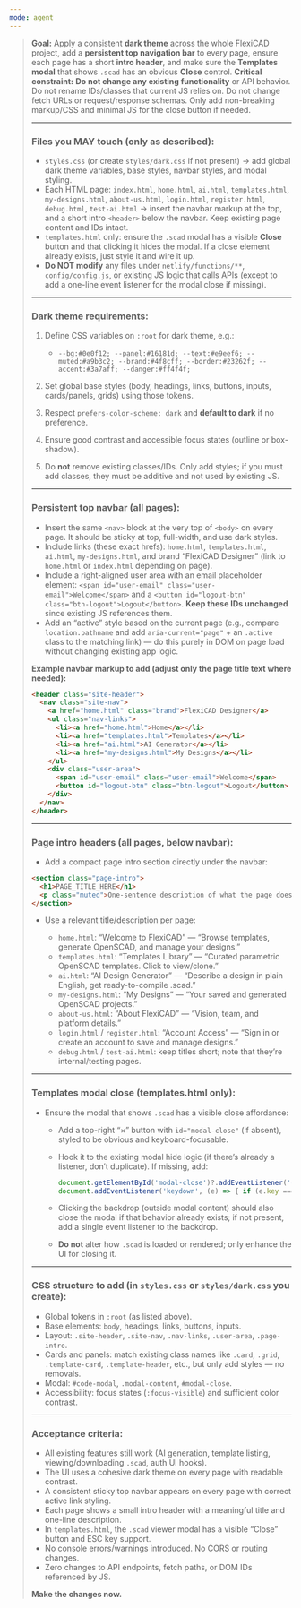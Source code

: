 ```yaml
---
mode: agent
---
```


> **Goal:** Apply a consistent **dark theme** across the whole FlexiCAD project, add a **persistent top navigation bar** to every page, ensure each page has a short **intro header**, and make sure the **Templates modal** that shows `.scad` has an obvious **Close** control.
> **Critical constraint:** **Do not change any existing functionality** or API behavior. Do not rename IDs/classes that current JS relies on. Do not change fetch URLs or request/response schemas. Only add non-breaking markup/CSS and minimal JS for the close button if needed.
>
> ---
>
> ### Files you MAY touch (only as described):
>
> * `styles.css` (or create `styles/dark.css` if not present) → add global dark theme variables, base styles, navbar styles, and modal styling.
> * Each HTML page: `index.html`, `home.html`, `ai.html`, `templates.html`, `my-designs.html`, `about-us.html`, `login.html`, `register.html`, `debug.html`, `test-ai.html` → insert the navbar markup at the top, and a short intro `<header>` below the navbar. Keep existing page content and IDs intact.
> * `templates.html` only: ensure the `.scad` modal has a visible **Close** button and that clicking it hides the modal. If a close element already exists, just style it and wire it up.
> * **Do NOT modify** any files under `netlify/functions/**`, `config/config.js`, or existing JS logic that calls APIs (except to add a one-line event listener for the modal close if missing).
>
> ---
>
> ### Dark theme requirements:
>
> 1. Define CSS variables on `:root` for dark theme, e.g.:
>
>    * `--bg:#0e0f12; --panel:#16181d; --text:#e9eef6; --muted:#a9b3c2; --brand:#4f8cff; --border:#23262f; --accent:#3a7aff; --danger:#ff4f4f;`
> 2. Set global base styles (body, headings, links, buttons, inputs, cards/panels, grids) using those tokens.
> 3. Respect `prefers-color-scheme: dark` and **default to dark** if no preference.
> 4. Ensure good contrast and accessible focus states (outline or box-shadow).
> 5. Do **not** remove existing classes/IDs. Only add styles; if you must add classes, they must be additive and not used by existing JS.
>
> ---
>
> ### Persistent top navbar (all pages):
>
> * Insert the same `<nav>` block at the very top of `<body>` on every page. It should be sticky at top, full-width, and use dark styles.
> * Include links (these exact hrefs): `home.html`, `templates.html`, `ai.html`, `my-designs.html`, and brand “FlexiCAD Designer” (link to `home.html` or `index.html` depending on page).
> * Include a right-aligned user area with an email placeholder element: `<span id="user-email" class="user-email">Welcome</span>` and a `<button id="logout-btn" class="btn-logout">Logout</button>`. **Keep these IDs unchanged** since existing JS references them.
> * Add an “active” style based on the current page (e.g., compare `location.pathname` and add `aria-current="page"` + an `.active` class to the matching link) — do this purely in DOM on page load without changing existing app logic.
>
> **Example navbar markup to add (adjust only the page title text where needed):**
>
> ```html
> <header class="site-header">
>   <nav class="site-nav">
>     <a href="home.html" class="brand">FlexiCAD Designer</a>
>     <ul class="nav-links">
>       <li><a href="home.html">Home</a></li>
>       <li><a href="templates.html">Templates</a></li>
>       <li><a href="ai.html">AI Generator</a></li>
>       <li><a href="my-designs.html">My Designs</a></li>
>     </ul>
>     <div class="user-area">
>       <span id="user-email" class="user-email">Welcome</span>
>       <button id="logout-btn" class="btn-logout">Logout</button>
>     </div>
>   </nav>
> </header>
> ```
>
> ---
>
> ### Page intro headers (all pages, below navbar):
>
> * Add a compact page intro section directly under the navbar:
>
> ```html
> <section class="page-intro">
>   <h1>PAGE_TITLE_HERE</h1>
>   <p class="muted">One-sentence description of what the page does.</p>
> </section>
> ```
>
> * Use a relevant title/description per page:
>
>   * `home.html`: “Welcome to FlexiCAD” — “Browse templates, generate OpenSCAD, and manage your designs.”
>   * `templates.html`: “Templates Library” — “Curated parametric OpenSCAD templates. Click to view/clone.”
>   * `ai.html`: “AI Design Generator” — “Describe a design in plain English, get ready-to-compile .scad.”
>   * `my-designs.html`: “My Designs” — “Your saved and generated OpenSCAD projects.”
>   * `about-us.html`: “About FlexiCAD” — “Vision, team, and platform details.”
>   * `login.html` / `register.html`: “Account Access” — “Sign in or create an account to save and manage designs.”
>   * `debug.html` / `test-ai.html`: keep titles short; note that they’re internal/testing pages.
>
> ---
>
> ### Templates modal close (templates.html only):
>
> * Ensure the modal that shows `.scad` has a visible close affordance:
>
>   * Add a top-right “×” button with `id="modal-close"` (if absent), styled to be obvious and keyboard-focusable.
>   * Hook it to the existing modal hide logic (if there’s already a listener, don’t duplicate). If missing, add:
>
>     ```js
>     document.getElementById('modal-close')?.addEventListener('click',()=>document.getElementById('code-modal')?.classList.remove('active'));
>     document.addEventListener('keydown', (e) => { if (e.key === 'Escape') document.getElementById('code-modal')?.classList.remove('active'); });
>     ```
>   * Clicking the backdrop (outside modal content) should also close the modal if that behavior already exists; if not present, add a single event listener to the backdrop.
>   * **Do not** alter how `.scad` is loaded or rendered; only enhance the UI for closing it.
>
> ---
>
> ### CSS structure to add (in `styles.css` or `styles/dark.css` you create):
>
> * Global tokens in `:root` (as listed above).
> * Base elements: `body`, headings, links, buttons, inputs.
> * Layout: `.site-header`, `.site-nav`, `.nav-links`, `.user-area`, `.page-intro`.
> * Cards and panels: match existing class names like `.card`, `.grid`, `.template-card`, `.template-header`, etc., but only add styles — no removals.
> * Modal: `#code-modal`, `.modal-content`, `#modal-close`.
> * Accessibility: focus states (`:focus-visible`) and sufficient color contrast.
>
> ---
>
> ### Acceptance criteria:
>
> * All existing features still work (AI generation, template listing, viewing/downloading `.scad`, auth UI hooks).
> * The UI uses a cohesive dark theme on every page with readable contrast.
> * A consistent sticky top navbar appears on every page with correct active link styling.
> * Each page shows a small intro header with a meaningful title and one-line description.
> * In `templates.html`, the `.scad` viewer modal has a visible “Close” button and ESC key support.
> * No console errors/warnings introduced. No CORS or routing changes.
> * Zero changes to API endpoints, fetch paths, or DOM IDs referenced by JS.
>
> **Make the changes now.**
